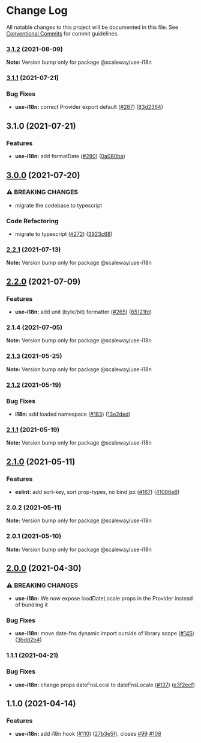# Change Log

All notable changes to this project will be documented in this file.
See [Conventional Commits](https://conventionalcommits.org) for commit guidelines.

### [3.1.2](https://github.com/scaleway/scaleway-lib/compare/@scaleway/use-i18n@3.1.1...@scaleway/use-i18n@3.1.2) (2021-08-09)

**Note:** Version bump only for package @scaleway/use-i18n





### [3.1.1](https://github.com/scaleway/scaleway-lib/compare/@scaleway/use-i18n@3.1.0...@scaleway/use-i18n@3.1.1) (2021-07-21)


### Bug Fixes

* **use-i18n:** correct Provider export default ([#287](https://github.com/scaleway/scaleway-lib/issues/287)) ([83d2364](https://github.com/scaleway/scaleway-lib/commit/83d2364413268f807add3b87f3d3876eb187055b))



## 3.1.0 (2021-07-21)


### Features

* **use-i18n:** add formatDate ([#280](https://github.com/scaleway/scaleway-lib/issues/280)) ([0a080ba](https://github.com/scaleway/scaleway-lib/commit/0a080ba31f4a7a855a026323b9d4465708d36623))



## [3.0.0](https://github.com/scaleway/scaleway-lib/compare/@scaleway/use-i18n@2.2.1...@scaleway/use-i18n@3.0.0) (2021-07-20)


### ⚠ BREAKING CHANGES

* migrate the codebase to typescript

### Code Refactoring

* migrate to typescript ([#272](https://github.com/scaleway/scaleway-lib/issues/272)) ([3923c68](https://github.com/scaleway/scaleway-lib/commit/3923c68d6f7feadee7e2e30e32c9ef5d1f3003b9))



### [2.2.1](https://github.com/scaleway/scaleway-lib/compare/@scaleway/use-i18n@2.2.0...@scaleway/use-i18n@2.2.1) (2021-07-13)

**Note:** Version bump only for package @scaleway/use-i18n





## [2.2.0](https://github.com/scaleway/scaleway-lib/compare/@scaleway/use-i18n@2.1.4...@scaleway/use-i18n@2.2.0) (2021-07-09)


### Features

* **use-i18n:** add unit (byte/bit) formatter ([#265](https://github.com/scaleway/scaleway-lib/issues/265)) ([65121fd](https://github.com/scaleway/scaleway-lib/commit/65121fd9f74dbddc5c5b1f4b486c1bf2e3717ebd))



### 2.1.4 (2021-07-05)

**Note:** Version bump only for package @scaleway/use-i18n





### [2.1.3](https://github.com/scaleway/scaleway-lib/compare/@scaleway/use-i18n@2.1.2...@scaleway/use-i18n@2.1.3) (2021-05-25)

**Note:** Version bump only for package @scaleway/use-i18n





### [2.1.2](https://github.com/scaleway/scaleway-lib/compare/@scaleway/use-i18n@2.1.1...@scaleway/use-i18n@2.1.2) (2021-05-19)


### Bug Fixes

* **i18n:** add loaded namespace ([#183](https://github.com/scaleway/scaleway-lib/issues/183)) ([13e2ded](https://github.com/scaleway/scaleway-lib/commit/13e2ded931e5d5e78422fa4dcf4e6e2597c1cc32))



### [2.1.1](https://github.com/scaleway/scaleway-lib/compare/@scaleway/use-i18n@2.1.0...@scaleway/use-i18n@2.1.1) (2021-05-19)

**Note:** Version bump only for package @scaleway/use-i18n





## [2.1.0](https://github.com/scaleway/scaleway-lib/compare/@scaleway/use-i18n@2.0.2...@scaleway/use-i18n@2.1.0) (2021-05-11)


### Features

* **eslint:** add sort-key, sort prop-types, no bind jsx ([#167](https://github.com/scaleway/scaleway-lib/issues/167)) ([41086e8](https://github.com/scaleway/scaleway-lib/commit/41086e88ee4fc040c1277e99cd65ead8f9d294e8))



### 2.0.2 (2021-05-11)

**Note:** Version bump only for package @scaleway/use-i18n





### 2.0.1 (2021-05-10)

**Note:** Version bump only for package @scaleway/use-i18n





## [2.0.0](https://github.com/scaleway/scaleway-lib/compare/@scaleway/use-i18n@1.1.1...@scaleway/use-i18n@2.0.0) (2021-04-30)


### ⚠ BREAKING CHANGES

* **use-i18n:** We now expose loadDateLocale props in the Provider instead of bundling it

### Bug Fixes

* **use-i18n:** move date-fns dynamic import outside of library scope ([#145](https://github.com/scaleway/scaleway-lib/issues/145)) ([3bdd2b4](https://github.com/scaleway/scaleway-lib/commit/3bdd2b470c6cc5ee263e948b15b1c891783211fd))



### 1.1.1 (2021-04-21)


### Bug Fixes

* **use-i18n:** change props dateFnsLocal to dateFnsLocale ([#137](https://github.com/scaleway/scaleway-lib/issues/137)) ([e3f2ecf](https://github.com/scaleway/scaleway-lib/commit/e3f2ecf0d3864d93fb4859e3b0ab0a372f2b138a))



## 1.1.0 (2021-04-14)


### Features

* **use-i18n:** add i18n hook ([#110](https://github.com/scaleway/scaleway-lib/issues/110)) ([27b3e5f](https://github.com/scaleway/scaleway-lib/commit/27b3e5f4f8cbbc83eebe6d5ff64a6be2fd6bb87a)), closes [#99](https://github.com/scaleway/scaleway-lib/issues/99) [#108](https://github.com/scaleway/scaleway-lib/issues/108)
